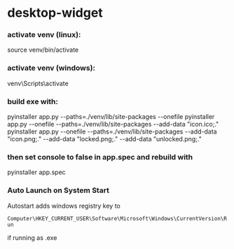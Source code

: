 # desktop-widget

### activate venv (linux):
source venv/bin/activate

### activate venv (windows):
venv\Scripts\activate

### build exe with:
pyinstaller app.py --paths=./venv/lib/site-packages --onefile
pyinstaller app.py --onefile --paths=./venv/lib/site-packages --add-data "icon.ico;."
pyinstaller app.py --onefile --paths=./venv/lib/site-packages --add-data "icon.png;." --add-data "locked.png;." --add-data "unlocked.png;."

### then set console to false in app.spec and rebuild with
pyinstaller app.spec

### Auto Launch on System Start
Autostart adds windows registry key to 

```Computer\HKEY_CURRENT_USER\Software\Microsoft\Windows\CurrentVersion\Run```

if running as .exe